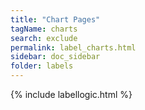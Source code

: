 ```yaml
---
title: "Chart Pages"
tagName: charts
search: exclude
permalink: label_charts.html
sidebar: doc_sidebar
folder: labels
---
```

{% include labellogic.html %}


